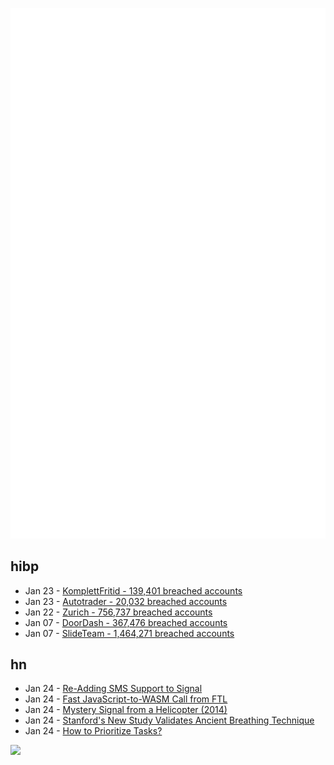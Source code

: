 ![Metrics](https://raw.githubusercontent.com/phixion/phixion/master/metrics.svg)

## hibp

<!--
for https://github.com/phixion/phixion/blob/main/.github/workflows/feeds.yml
-->
<!--START_SECTION:haveibeenpwnd-->
- Jan 23 - [KomplettFritid - 139,401 breached accounts](https://haveibeenpwned.com/PwnedWebsites#KomplettFritid)
- Jan 23 - [Autotrader - 20,032 breached accounts](https://haveibeenpwned.com/PwnedWebsites#Autotrader)
- Jan 22 - [Zurich - 756,737 breached accounts](https://haveibeenpwned.com/PwnedWebsites#Zurich)
- Jan 07 - [DoorDash - 367,476 breached accounts](https://haveibeenpwned.com/PwnedWebsites#DoorDash)
- Jan 07 - [SlideTeam - 1,464,271 breached accounts](https://haveibeenpwned.com/PwnedWebsites#SlideTeam)
<!--END_SECTION:haveibeenpwnd-->

## hn

<!--
for https://github.com/phixion/phixion/blob/main/.github/workflows/feeds.yml
-->
<!--START_SECTION:hn-->
- Jan 24 - [Re-Adding SMS Support to Signal](https://github.com/ryukoposting/Signal-Android/tree/fork-5.53.8)
- Jan 24 - [Fast JavaScript-to-WASM Call from FTL](https://github.com/WebKit/WebKit/pull/8607)
- Jan 24 - [Mystery Signal from a Helicopter (2014)](https://www.windytan.com/2014/02/mystery-signal-from-helicopter.html)
- Jan 24 - [Stanford's New Study Validates Ancient Breathing Technique](https://superself.substack.com/p/stanfords-ancient-breathing-technique)
- Jan 24 - [How to Prioritize Tasks?](https://jimmyislive.dev/posts/how-to-prioritize/)
<!--END_SECTION:hn-->

<!--
for https://yhype.me
-->
![](https://hit.yhype.me/github/profile?user_id=13013670)
